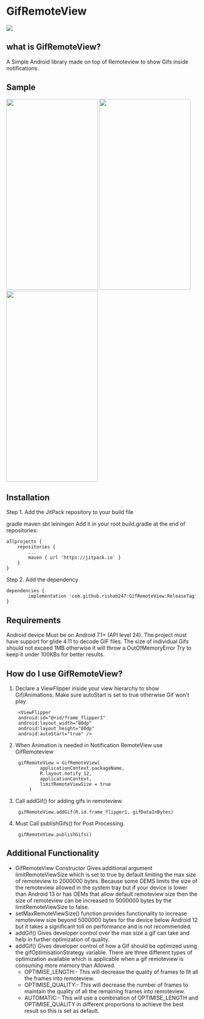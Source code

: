 # GifRemoteView
[![](https://jitpack.io/v/rishab247/GifRemoteView.svg)](https://jitpack.io/#rishab247/GifRemoteView)

## what is GifRemoteView?
A Simple Android library made on top of Remoteview to show Gifs inside notifications.

## Sample

<img src="https://github.com/rishab247/GifRemoteView/assets/47221639/690515dd-fbbc-48ea-a6e2-6acc96ad7cf8" width="240" height="500" />
<img src="https://github.com/rishab247/GifRemoteView/assets/47221639/d2ee6867-d3b4-4dd8-8006-a53eb01eb7d9" width="240" height="500" />
<img src="https://github.com/rishab247/GifRemoteView/assets/47221639/cc3639d6-9248-4acb-86f0-5643982b0a3a" width="240" height="500" />

## Installation
Step 1. Add the JitPack repository to your build file

gradle
maven
sbt
leiningen
Add it in your root build.gradle at the end of repositories:

	allprojects {
		repositories {
			...
			maven { url 'https://jitpack.io' }
		}
	}
Step 2. Add the dependency

	dependencies {
	        implementation 'com.github.rishab247:GifRemoteView:ReleaseTag'
	}

## Requirements

Android device Must be on  Android 7.1+ (API level 24).
The project must have support for glide 4.11 to decode GIF files.
The size of individual Gifs should not exceed 1MB otherwise it will throw a OutOfMemoryError Try to keep it under 100KBs for better results.

## How do I use GifRemoteView?
1. Declare a ViewFlipper inside your view hierarchy to show Gif/Animations. Make sure autoStart is set to true otherwise Gif won't play

		<ViewFlipper
		android:id="@+id/frame_flipper1"
		android:layout_width="80dp"
		android:layout_height="80dp"
		android:autoStart="true" />
2. When Animation is needed in Notification RemoteView use GifRemoteview

   		gifRemoteView = GifRemoteView(
                applicationContext.packageName,
                R.layout.notify_12,
                applicationContext,
                limitRemoteViewSize = true
            )

3. Call addGif() for adding gifs in remoteview.
   	
   		gifRemoteView.addGif(R.id.frame_flipper1, gifDataInBytes)
   
4. Must Call publishGifs() for Post Processing.
   	
   		gifRemoteView.publishGifs()
   
## Additional Functionality
   - GifRemoteView Constructor Gives additional argument limitRemoteViewSize which is set to true by default limiting the max size of remoteview to 2000000 bytes. Because some OEMS limits the size of the remoteview allowed in the system tray but if your device is lower than Android 13 or has OEMs that allow default remoteview size then the size of remoteview can be increased to 5000000 bytes by the limitRemoteViewSize to false.
   - setMaxRemoteViewSize() function provides functionality to increase remoteview size beyond 5000000 bytes for the device below Android 12 but it takes a significant toll on performance and is not recommended.
   - addGif() Gives developer control over the max size a gif can take and help in further optimization of quality.
   - addGif() Gives developer control of how a Gif should be optimized using the gifOptimisationStrategy variable. There are three different types of optimization available which is applicable when a gif remoteview is consuming more memory than Allowed.
     -	OPTIMISE_LENGTH:- This will decrease the quality of frames to fit all the frames into remoteview.
     -	OPTIMISE_QUALITY:- This will decrease the number of frames to maintain the quality of all the remaining frames into remoteview.
     -	AUTOMATIC:- This will use a combination of OPTIMISE_LENGTH and OPTIMISE_QUALITY in different proportions to achieve the best result so this is set as default.
     


